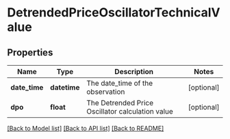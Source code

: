 # DetrendedPriceOscillatorTechnicalValue

## Properties
Name | Type | Description | Notes
------------ | ------------- | ------------- | -------------
**date_time** | **datetime** | The date_time of the observation | [optional] 
**dpo** | **float** | The Detrended Price Oscillator calculation value | [optional] 

[[Back to Model list]](../README.md#documentation-for-models) [[Back to API list]](../README.md#documentation-for-api-endpoints) [[Back to README]](../README.md)


